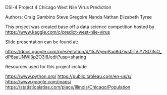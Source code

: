 DSI-4 Project 4 Chicago West Nile Virus Prediction

Authors:
Craig Gambino
Steve Gregoire
Nanda Nathan
Elizabeth Tyree


This project was created base off a data science competition hosted by https://www.kaggle.com/c/predict-west-nile-virus



Slide presentation can be found at:

https://docs.google.com/presentation/d/15JVyeqPao8dZws0TVlY7SI73sO_dP6saUNWl3p2O3i8/edit?usp=sharing


Resources used for this project include

https://www.python.org/
https://public.tableau.com/en-us/s/
https://www.google.com/maps/
https://statisticalatlas.com/place/Illinois/Chicago/Population
